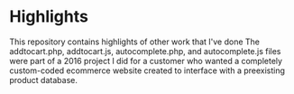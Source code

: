 # Highlights
This repository contains highlights of other work that I've done
The addtocart.php, addtocart.js, autocomplete.php, and autocomplete.js files were part of a 2016 project I did for a customer who wanted a completely custom-coded ecommerce website created to interface with a preexisting product database. 
